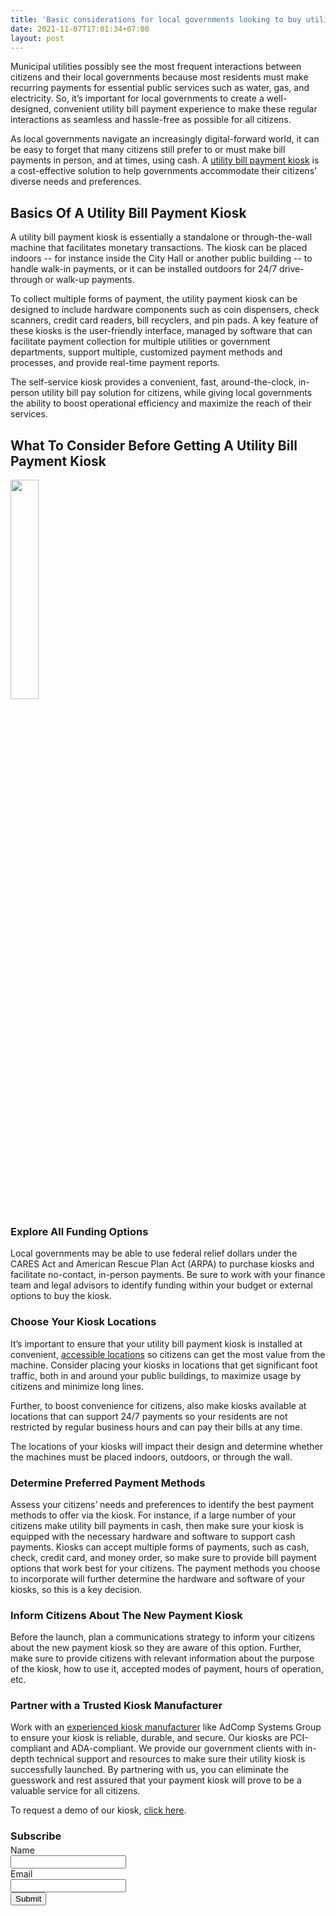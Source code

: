 ```yaml
---
title: 'Basic considerations for local governments looking to buy utility bill payment kiosks'
date: 2021-11-07T17:01:34+07:00
layout: post
---
```

Municipal utilities possibly see the most frequent interactions between citizens and their local governments because most residents must make recurring payments for essential public services such as water, gas, and electricity. So, it’s important for local governments to create a well-designed, convenient utility bill payment experience to make these regular interactions as seamless and hassle-free as possible for all citizens.

As local governments navigate an increasingly digital-forward world, it can be easy to forget that many citizens still prefer to or must make bill payments in person, and at times, using cash. A [utility bill payment kiosk](https://www.adcompsystems.com/payment-kiosk.html) is a cost-effective solution to help governments accommodate their citizens’ diverse needs and preferences.

<h2>Basics Of A Utility Bill Payment Kiosk</h2>
A utility bill payment kiosk is essentially a standalone or through-the-wall machine that facilitates monetary transactions. The kiosk can be placed indoors -- for instance inside the City Hall or another public building -- to handle walk-in payments, or it can be installed outdoors for 24/7 drive-through or walk-up payments.

To collect multiple forms of payment, the utility payment kiosk can be designed to include hardware components such as coin dispensers, check scanners, credit card readers, bill recyclers, and pin pads. A key feature of these kiosks is the user-friendly interface, managed by software that can facilitate payment collection for multiple utilities or government departments, support multiple, customized payment methods and processes, and provide real-time payment reports.

The self-service kiosk provides a convenient, fast, around-the-clock, in-person utility bill pay solution for citizens, while giving local governments the ability to boost operational efficiency and maximize the reach of their services.

<h2>What To Consider Before Getting A Utility Bill Payment Kiosk</h2>

<img src="/images/posts/indooroutdoor.webp" loading="lazy"
     width="30%" />

<h3>Explore All Funding Options</h3>
Local governments may be able to use federal relief dollars under the CARES Act and American Rescue Plan Act (ARPA) to purchase kiosks and facilitate no-contact, in-person payments. Be sure to work with your finance team and legal advisors to identify funding within your budget or external options to buy the kiosk.


<h3>Choose Your Kiosk Locations</h3>

It’s important to ensure that your utility bill payment kiosk is installed at convenient, [accessible locations](https://www.adcompsystems.com/payment-kiosk-locations.html) so citizens can get the most value from the machine. Consider placing your kiosks in locations that get significant foot traffic, both in and around your public buildings, to maximize usage by citizens and minimize long lines.

Further, to boost convenience for citizens, also make kiosks available at locations that can support 24/7 payments so your residents are not restricted by regular business hours and can pay their bills at any time.

The locations of your kiosks will impact their design and determine whether the machines must be placed indoors, outdoors, or through the wall.


<h3>Determine Preferred Payment Methods</h3>
Assess your citizens’ needs and preferences to identify the best payment methods to offer via the kiosk. For instance, if a large number of your citizens make utility bill payments in cash, then make sure your kiosk is equipped with the necessary hardware and software to support cash payments. Kiosks can accept multiple forms of payments, such as cash, check, credit card, and money order, so make sure to provide bill payment options that work best for your citizens. The payment methods you choose to incorporate will further determine the hardware and software of your kiosks, so this is a key decision.

<h3>Inform Citizens About The New Payment Kiosk</h3>
Before the launch, plan a communications strategy to inform your citizens about the new payment kiosk so they are aware of this option. Further, make sure to provide citizens with relevant information about the purpose of the kiosk, how to use it, accepted modes of payment, hours of operation, etc.


<h3>Partner with a Trusted Kiosk Manufacturer</h3>

Work with an [experienced kiosk manufacturer](https://www.adcompsystems.com/testimonial-videos.html) like AdComp Systems Group to ensure your kiosk is reliable, durable, and secure. Our kiosks are PCI-compliant and ADA-compliant. We provide our government clients with in-depth technical support and resources to make sure their utility kiosk is successfully launched. By partnering with us, you can eliminate the guesswork and rest assured that your payment kiosk will prove to be a valuable service for all citizens.

To request a demo of our kiosk, [click here](https://www.adcompsystems.com/contactus.html).


<h3 style="text-align:left; font-weight: bold; margin-bottom: .2em;">Subscribe</h3>
<form action="https://mm.adcompsystems.com/subscribe" method="POST" accept-charset="utf-8">
	<label for="name">Name</label><br/>
	<input type="text" name="name" id="name"/>
	<br/>
	<label for="email">Email</label><br/>
	<input type="email" name="email" id="email"/><br/><div style="display:none;">
	<label for="hp">HP</label><br/>
	<input type="text" name="hp" id="hp"/>
	</div>
	<input type="hidden" name="list" value="Zxph4P28NIP269XFqiXQZw"/>
	<input type="hidden" name="subform" value="yes"/>
	<input type="submit" name="submit" id="submit"/>
</form>